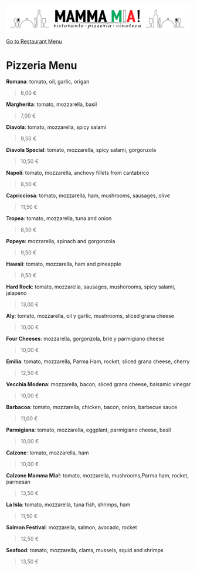 ![Logo](imgs/mammamia.png)

[Go to Restaurant Menu](rest_en.md)

# Pizzeria Menu

**Romana**: tomato, oil, garlic, origan                                                                                  
> 6,00 € 

**Margherita**: tomato, mozzarella, basil                                                                              
> 7,00 €

**Diavola**: tomato, mozzarella, spicy salami                                                                        
> 9,50 €

**Diavola Special**: tomato, mozzarella, spicy salami, gorgonzola                                           
> 10,50 €

**Napoli**: tomato, mozzarella, anchovy fillets from cantabrico                                                  
> 8,50 €

**Capricciosa**: tomato, mozzarella, ham, mushrooms, sausages, olive                                      
> 11,50 €

**Tropea**: tomato, mozzarella, tuna and onion                                                                       
> 8,50 € 

**Popeye**: mozzarella, spinach and gorgonzola                                                                       
> 9,50 € 

**Hawaii**: tomato, mozzarella, ham and pineapple                                                                
> 9,50 €

**Hard Rock**: tomato, mozzarella, sausages, mushorooms, spicy salami, jalapeno                  
> 13,00 €

**Aly**: tomato, mozzarella, oil y garlic, mushrooms, sliced grana cheese                                  
> 10,00 €

**Four Cheeses**: mozzarella, gorgonzola, brie y parmigiano cheese                                         
> 10,00 €

**Emilia**: tomato, mozzarella, Parma Ham, rocket, sliced grana cheese, cherry                      
> 12,50 €

**Vecchia Modena**: mozzarella, bacon, sliced grana cheese, balsamic vinegar                         
> 10,00 €

**Barbacoa**: tomato, mozzarella, chicken, bacon, onion, barbecue sauce                                 
> 11,00 €

**Parmigiana**: tomato, mozzarella, eggplant, parmigiano cheese, basil                                   
> 10,00 €

**Calzone**: tomato, mozzarella, ham                                                                                     
> 10,00 €

**Calzone Mamma Mia!**: tomato, mozzarella, mushrooms,Parma ham, rocket, parmesan     
> 13,50 €

**La Isla**: tomato, mozzarella, tuna fish, shrimps, ham                                                        
> 11,50 €

**Salmon Festival**: mozzarella, salmon, avocado, rocket                                                       
> 12,50 €

**Seafood**: tomato, mozzarella, clams, mussels, squid and shrimps                                          
> 13,50 €
